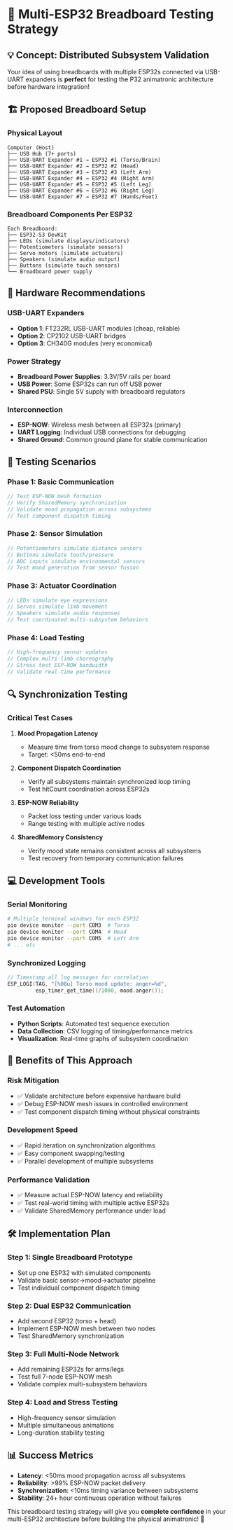 # 🔬 Multi-ESP32 Breadboard Testing Strategy

## 💡 Concept: Distributed Subsystem Validation

Your idea of using breadboards with multiple ESP32s connected via USB-UART expanders is **perfect** for testing the P32 animatronic architecture before hardware integration!

## 🏗️ Proposed Breadboard Setup

### **Physical Layout**
```
Computer (Host)
├── USB Hub (7+ ports)
├── USB-UART Expander #1 → ESP32 #1 (Torso/Brain)
├── USB-UART Expander #2 → ESP32 #2 (Head)  
├── USB-UART Expander #3 → ESP32 #3 (Left Arm)
├── USB-UART Expander #4 → ESP32 #4 (Right Arm)
├── USB-UART Expander #5 → ESP32 #5 (Left Leg)
├── USB-UART Expander #6 → ESP32 #6 (Right Leg)
└── USB-UART Expander #7 → ESP32 #7 (Hands/Feet)
```

### **Breadboard Components Per ESP32**
```
Each Breadboard:
├── ESP32-S3 DevKit
├── LEDs (simulate displays/indicators)
├── Potentiometers (simulate sensors)
├── Servo motors (simulate actuators)
├── Speakers (simulate audio output)
├── Buttons (simulate touch sensors)
└── Breadboard power supply
```

## 🔌 Hardware Recommendations

### **USB-UART Expanders**
- **Option 1**: FT232RL USB-UART modules (cheap, reliable)
- **Option 2**: CP2102 USB-UART bridges 
- **Option 3**: CH340G modules (very economical)

### **Power Strategy**
- **Breadboard Power Supplies**: 3.3V/5V rails per board
- **USB Power**: Some ESP32s can run off USB power
- **Shared PSU**: Single 5V supply with breadboard regulators

### **Interconnection**
- **ESP-NOW**: Wireless mesh between all ESP32s (primary)
- **UART Logging**: Individual USB connections for debugging
- **Shared Ground**: Common ground plane for stable communication

## 🧪 Testing Scenarios

### **Phase 1: Basic Communication**
```cpp
// Test ESP-NOW mesh formation
// Verify SharedMemory synchronization  
// Validate mood propagation across subsystems
// Test component dispatch timing
```

### **Phase 2: Sensor Simulation**
```cpp
// Potentiometers simulate distance sensors
// Buttons simulate touch/pressure
// ADC inputs simulate environmental sensors
// Test mood generation from sensor fusion
```

### **Phase 3: Actuator Coordination**
```cpp
// LEDs simulate eye expressions
// Servos simulate limb movement
// Speakers simulate audio responses
// Test coordinated multi-subsystem behaviors
```

### **Phase 4: Load Testing**
```cpp
// High-frequency sensor updates
// Complex multi-limb choreography
// Stress test ESP-NOW bandwidth
// Validate real-time performance
```

## 🔍 Synchronization Testing

### **Critical Test Cases**
1. **Mood Propagation Latency**
   - Measure time from torso mood change to subsystem response
   - Target: <50ms end-to-end

2. **Component Dispatch Coordination**
   - Verify all subsystems maintain synchronized loop timing
   - Test hitCount coordination across ESP32s

3. **ESP-NOW Reliability**
   - Packet loss testing under various loads
   - Range testing with multiple active nodes

4. **SharedMemory Consistency**
   - Verify mood state remains consistent across all subsystems
   - Test recovery from temporary communication failures

## 💻 Development Tools

### **Serial Monitoring**
```bash
# Multiple terminal windows for each ESP32
pio device monitor --port COM3  # Torso
pio device monitor --port COM4  # Head  
pio device monitor --port COM5  # Left Arm
# ... etc
```

### **Synchronized Logging**
```cpp
// Timestamp all log messages for correlation
ESP_LOGI(TAG, "[%08u] Torso mood update: anger=%d", 
         esp_timer_get_time()/1000, mood.anger());
```

### **Test Automation**
- **Python Scripts**: Automated test sequence execution
- **Data Collection**: CSV logging of timing/performance metrics
- **Visualization**: Real-time graphs of subsystem coordination

## 🎯 Benefits of This Approach

### **Risk Mitigation**
- ✅ Validate architecture before expensive hardware build
- ✅ Debug ESP-NOW mesh issues in controlled environment
- ✅ Test component dispatch timing without physical constraints

### **Development Speed**
- ✅ Rapid iteration on synchronization algorithms
- ✅ Easy component swapping/testing
- ✅ Parallel development of multiple subsystems

### **Performance Validation**
- ✅ Measure actual ESP-NOW latency and reliability
- ✅ Test real-world timing with multiple active ESP32s
- ✅ Validate SharedMemory performance under load

## 🛠️ Implementation Plan

### **Step 1: Single Breadboard Prototype**
- Set up one ESP32 with simulated components
- Validate basic sensor→mood→actuator pipeline
- Test individual component dispatch timing

### **Step 2: Dual ESP32 Communication**
- Add second ESP32 (torso + head)
- Implement ESP-NOW mesh between two nodes
- Test SharedMemory synchronization

### **Step 3: Full Multi-Node Network**
- Add remaining ESP32s for arms/legs
- Test full 7-node ESP-NOW mesh
- Validate complex multi-subsystem behaviors

### **Step 4: Load and Stress Testing**
- High-frequency sensor simulation
- Multiple simultaneous animations
- Long-duration stability testing

## 📊 Success Metrics

- **Latency**: <50ms mood propagation across all subsystems
- **Reliability**: >99% ESP-NOW packet delivery
- **Synchronization**: <10ms timing variance between subsystems
- **Stability**: 24+ hour continuous operation without failures

This breadboard testing strategy will give you **complete confidence** in your multi-ESP32 architecture before building the physical animatronic! 🚀